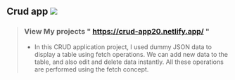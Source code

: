 ## Crud app <img src="https://images.app.goo.gl/XTrePcpyqoTHz37F9"/>

> ### **View My projects** " https://crud-app20.netlify.app/ " ###
> 
> - In this CRUD application project, I used dummy JSON data to display a table using fetch operations. We can add new data to the table, and also edit and delete data instantly. All these operations are performed using the fetch concept.